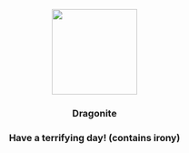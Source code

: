 <p align="center">
    <img src="https://raw.githubusercontent.com/PokeAPI/sprites/master/sprites/pokemon/149.png" width="150" height="150">
</p>
<h3 align="center"> <b>Dragonite</b></h3>
<h3 align="center">Have a terrifying day! (contains irony)</h3>
